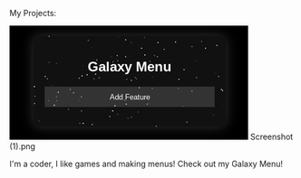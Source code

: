 My Projects:

![alt text](Screenshot.png) Screenshot (1).png


I'm a coder, I like games and making menus! Check out my Galaxy Menu!
